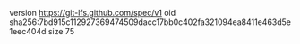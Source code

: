version https://git-lfs.github.com/spec/v1
oid sha256:7bd915c112927369474509dacc17bb0c402fa321094ea8411e463d5e1eec404d
size 75
